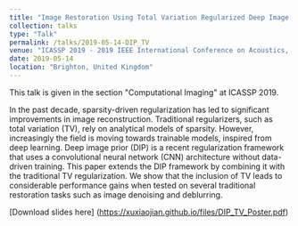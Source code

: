 ```yaml
---
title: "Image Restoration Using Total Variation Regularized Deep Image Prior"
collection: talks
type: "Talk"
permalink: /talks/2019-05-14-DIP_TV
venue: "ICASSP 2019 - 2019 IEEE International Conference on Acoustics, Speech and Signal Processing (ICASSP)"
date: 2019-05-14
location: "Brighton, United Kingdom"
---
```


This talk is given in the section "Computational Imaging" at ICASSP 2019. 

In the past decade, sparsity-driven regularization has led to significant improvements in image reconstruction. Traditional regularizers, such as total variation (TV), rely on analytical models of sparsity. However, increasingly the field is moving towards trainable models, inspired from deep learning. Deep image prior (DIP) is a recent regularization framework that uses a convolutional neural network (CNN) architecture without data-driven training. This paper extends the DIP framework by combining it with the traditional TV regularization. We show that the inclusion of TV leads to considerable performance gains when tested on several traditional restoration tasks such as image denoising and deblurring.

[Download slides here] (https://xuxiaojian.github.io/files/DIP_TV_Poster.pdf)
